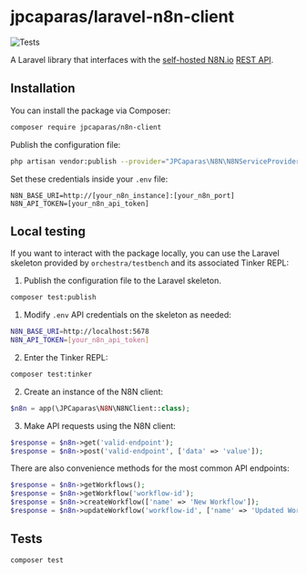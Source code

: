 # jpcaparas/laravel-n8n-client

![Tests](https://github.com/jpcaparas/laravel-n8n-client/actions/workflows/tests.yml/badge.svg)

A Laravel library that interfaces with the [self-hosted N8N.io](https://docs.n8n.io/hosting/community-edition-features/) [REST API](https://docs.n8n.io/api/api-reference/).

## Installation

You can install the package via Composer:

```bash
composer require jpcaparas/n8n-client
```

Publish the configuration file:

```bash
php artisan vendor:publish --provider="JPCaparas\N8N\N8NServiceProvider" --tag="config"
```

Set these credentials inside your `.env` file:

```
N8N_BASE_URI=http://[your_n8n_instance]:[your_n8n_port]
N8N_API_TOKEN=[your_n8n_api_token]
```

## Local testing

If you want to interact with the package locally, you can use the Laravel skeleton provided by `orchestra/testbench` and its associated Tinker REPL:

1. Publish the configuration file to the Laravel skeleton.

```bash
composer test:publish
```

1. Modify `.env` API credentials on the skeleton as needed:

```bash
N8N_BASE_URI=http://localhost:5678
N8N_API_TOKEN=[your_n8n_api_token]
```

2. Enter the Tinker REPL:

```bash
composer test:tinker
```

2. Create an instance of the N8N client:

```php
$n8n = app(\JPCaparas\N8N\N8NClient::class);
```

3. Make API requests using the N8N client:

```php
$response = $n8n->get('valid-endpoint');
$response = $n8n->post('valid-endpoint', ['data' => 'value']);
```

There are also convenience methods for the most common API endpoints:

```php
$response = $n8n->getWorkflows();
$response = $n8n->getWorkflow('workflow-id');
$response = $n8n->createWorkflow(['name' => 'New Workflow']);
$response = $n8n->updateWorkflow('workflow-id', ['name' => 'Updated Workflow']);
```

## Tests

```bash
composer test
```
